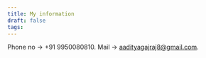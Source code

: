```yaml
---
title: My information
draft: false
tags:
---
```


Phone no -> +91 9950080810.
Mail -> aadityagajraj8@gmail.com.
 
